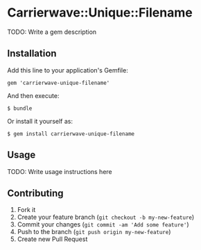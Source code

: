 # Carrierwave::Unique::Filename

TODO: Write a gem description

## Installation

Add this line to your application's Gemfile:

    gem 'carrierwave-unique-filename'

And then execute:

    $ bundle

Or install it yourself as:

    $ gem install carrierwave-unique-filename

## Usage

TODO: Write usage instructions here

## Contributing

1. Fork it
2. Create your feature branch (`git checkout -b my-new-feature`)
3. Commit your changes (`git commit -am 'Add some feature'`)
4. Push to the branch (`git push origin my-new-feature`)
5. Create new Pull Request

